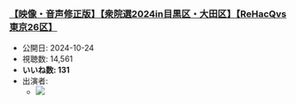 ### [【映像・音声修正版】【衆院選2024in目黒区・大田区】【ReHacQvs東京26区】](https://www.youtube.com/watch?v=si1fQ1YAcXQ)
-   公開日: 2024-10-24
-   視聴数: 14,561
-   **いいね数: 131**
-   出演者: 
    - [![](https://img.youtube.com/vi/si1fQ1YAcXQ/hqdefault.jpg)](https://www.youtube.com/watch?v=si1fQ1YAcXQ)
